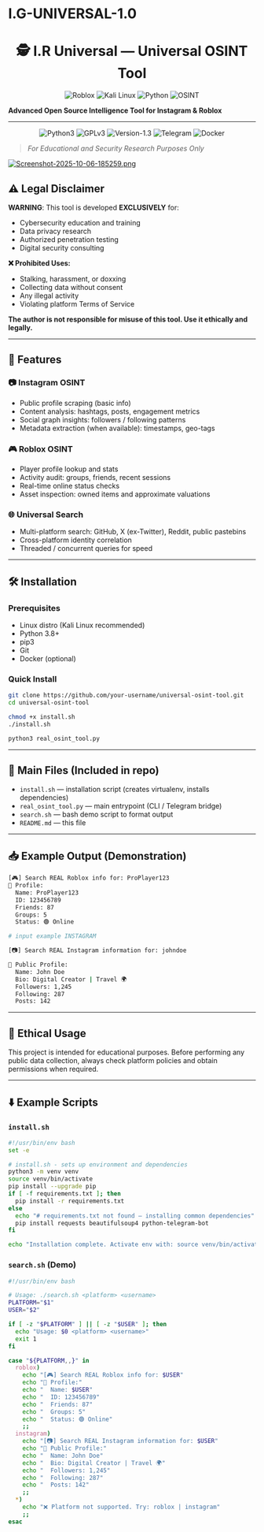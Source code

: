# I.G-UNIVERSAL-1.0

<div align="center">

# 🕵️ I.R Universal — Universal OSINT Tool

![Roblox](https://img.shields.io/badge/Roblox-000000?style=for-the-badge\&logo=roblox\&logoColor=white)
![Kali Linux](https://img.shields.io/badge/Kali_Linux-557C94?style=for-the-badge\&logo=kali-linux\&logoColor=white)
![Python](https://img.shields.io/badge/Python-3776AB?style=for-the-badge\&logo=python\&logoColor=white)
![OSINT](https://img.shields.io/badge/OSINT-Education-blue?style=for-the-badge)

</div>

**Advanced Open Source Intelligence Tool for Instagram & Roblox**

---

<div align="center">

![Python3](https://img.shields.io/badge/language-Python3-red)
![GPLv3](https://img.shields.io/badge/license-GPLv3-blue)
![Version-1.3](https://img.shields.io/badge/version-1.3-green)
![Telegram](https://img.shields.io/badge/platform-Telegram-blue)
![Docker](https://img.shields.io/badge/platform-Docker-lightgrey)

</div>

> *For Educational and Security Research Purposes Only*

[![Screenshot-2025-10-06-185259.png](https://i.postimg.cc/zGsQTVyZ/Screenshot-2025-10-06-185259.png)](https://postimg.cc/SnGVhQLD)

## ⚠️ Legal Disclaimer

**WARNING**: This tool is developed **EXCLUSIVELY** for:

* Cybersecurity education and training
* Data privacy research
* Authorized penetration testing
* Digital security consulting

**❌ Prohibited Uses:**

* Stalking, harassment, or doxxing
* Collecting data without consent
* Any illegal activity
* Violating platform Terms of Service

**The author is not responsible for misuse of this tool. Use it ethically and legally.**

---

## 🚀 Features

### 📷 Instagram OSINT

* Public profile scraping (basic info)
* Content analysis: hashtags, posts, engagement metrics
* Social graph insights: followers / following patterns
* Metadata extraction (when available): timestamps, geo-tags

### 🎮 Roblox OSINT

* Player profile lookup and stats
* Activity audit: groups, friends, recent sessions
* Real-time online status checks
* Asset inspection: owned items and approximate valuations

### 🌐 Universal Search

* Multi-platform search: GitHub, X (ex-Twitter), Reddit, public pastebins
* Cross-platform identity correlation
* Threaded / concurrent queries for speed

---

## 🛠️ Installation

### Prerequisites

* Linux distro (Kali Linux recommended)
* Python 3.8+
* pip3
* Git
* Docker (optional)

### Quick Install

```bash
git clone https://github.com/your-username/universal-osint-tool.git
cd universal-osint-tool

chmod +x install.sh
./install.sh

python3 real_osint_tool.py
```

---

## 🧩 Main Files (Included in repo)

* `install.sh` — installation script (creates virtualenv, installs dependencies)
* `real_osint_tool.py` — main entrypoint (CLI / Telegram bridge)
* `search.sh` — bash demo script to format output
* `README.md` — this file

---

## 📥 Example Output (Demonstration)

```bash
[🎮] Search REAL Roblox info for: ProPlayer123
👤 Profile:
  Name: ProPlayer123
  ID: 123456789
  Friends: 87
  Groups: 5
  Status: 🟢 Online

# input example INSTAGRAM

[📷] Search REAL Instagram information for: johndoe

👤 Public Profile:
  Name: John Doe
  Bio: Digital Creator | Travel 🌍
  Followers: 1,245
  Following: 287
  Posts: 142
```

---

## 🧾 Ethical Usage

This project is intended for educational purposes. Before performing any public data collection, always check platform policies and obtain permissions when required.

---

## ⬇️ Example Scripts

### `install.sh`

```bash
#!/usr/bin/env bash
set -e

# install.sh - sets up environment and dependencies
python3 -m venv venv
source venv/bin/activate
pip install --upgrade pip
if [ -f requirements.txt ]; then
  pip install -r requirements.txt
else
  echo "# requirements.txt not found — installing common dependencies" 
  pip install requests beautifulsoup4 python-telegram-bot
fi

echo "Installation complete. Activate env with: source venv/bin/activate"
```

### `search.sh` (Demo)

```bash
#!/usr/bin/env bash

# Usage: ./search.sh <platform> <username>
PLATFORM="$1"
USER="$2"

if [ -z "$PLATFORM" ] || [ -z "$USER" ]; then
  echo "Usage: $0 <platform> <username>"
  exit 1
fi

case "${PLATFORM,,}" in
  roblox)
    echo "[🎮] Search REAL Roblox info for: $USER"
    echo "👤 Profile:"
    echo "  Name: $USER"
    echo "  ID: 123456789"
    echo "  Friends: 87"
    echo "  Groups: 5"
    echo "  Status: 🟢 Online"
    ;;
  instagram)
    echo "[📷] Search REAL Instagram information for: $USER"
    echo "👤 Public Profile:"
    echo "  Name: John Doe"
    echo "  Bio: Digital Creator | Travel 🌍"
    echo "  Followers: 1,245"
    echo "  Following: 287"
    echo "  Posts: 142"
    ;;
  *)
    echo "❌ Platform not supported. Try: roblox | instagram"
    ;;
esac
```
